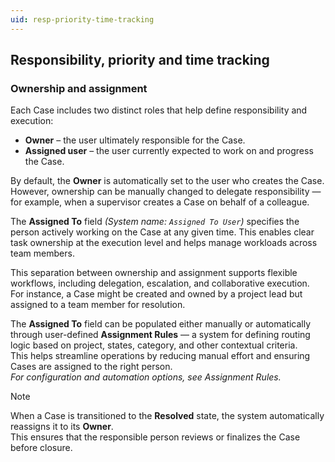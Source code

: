 ```yaml
---
uid: resp-priority-time-tracking
---
```


## Responsibility, priority and time tracking

### Ownership and assignment

Each Case includes two distinct roles that help define responsibility and execution:

- **Owner** – the user ultimately responsible for the Case.  
- **Assigned user** – the user currently expected to work on and progress the Case.

By default, the **Owner** is automatically set to the user who creates the Case. However, ownership can be manually changed to delegate responsibility — for example, when a supervisor creates a Case on behalf of a colleague.

The **Assigned To** field *(System name: `Assigned To User`)* specifies the person actively working on the Case at any given time. This enables clear task ownership at the execution level and helps manage workloads across team members.

This separation between ownership and assignment supports flexible workflows, including delegation, escalation, and collaborative execution.  
For instance, a Case might be created and owned by a project lead but assigned to a team member for resolution.

The **Assigned To** field can be populated either manually or automatically through user-defined **Assignment Rules** — a system for defining routing logic based on project, states, category, and other contextual criteria.  
This helps streamline operations by reducing manual effort and ensuring Cases are assigned to the right person.  
*For configuration and automation options, see Assignment Rules.*

> [!Note]
> When a Case is transitioned to the **Resolved** state, the system automatically reassigns it to its **Owner**.  
> This ensures that the responsible person reviews or finalizes the Case before closure.
